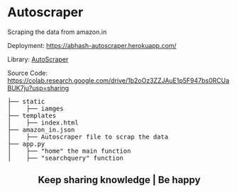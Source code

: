# Autoscraper
Scraping the data from amazon.in

Deployment: https://abhash-autoscraper.herokuapp.com/

Library: <a href="https://pypi.org/project/autoscraper/">AutoScraper</a>

Source Code: https://colab.research.google.com/drive/1b2oOz3ZZJAuE1p5F947bs0RCUaBUK7ju?usp=sharing
<pre>
├── static
│    ├── iamges
├── templates
│    ├── index.html
├── amazon_in.json
│    ├── Autoscraper file to scrap the data
├── app.py
│    ├── "home" the main function
│    ├── "searchquery" function
</pre>
<center><h2> Keep sharing knowledge | Be happy</h2></center>



